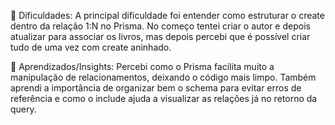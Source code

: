📌 Dificuldades:
A principal dificuldade foi entender como estruturar o create dentro da relação 1:N no Prisma. No começo tentei criar o autor e depois atualizar para associar os livros, mas depois percebi que é possível criar tudo de uma vez com create aninhado.

📌 Aprendizados/Insights:
Percebi como o Prisma facilita muito a manipulação de relacionamentos, deixando o código mais limpo. Também aprendi a importância de organizar bem o schema para evitar erros de referência e como o include ajuda a visualizar as relações já no retorno da query.
